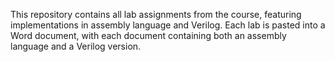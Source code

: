 This repository contains all lab assignments from the course, featuring implementations in assembly language and Verilog. Each lab is pasted into a Word document, with each document containing both an assembly language and a Verilog version.
